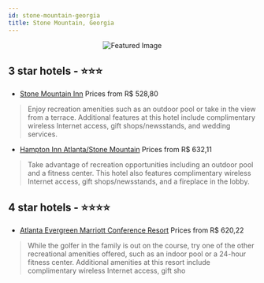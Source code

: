 ```yaml
---
id: stone-mountain-georgia
title: Stone Mountain, Georgia
---
```


<center><img src="https://i.travelapi.com/hotels/1000000/60000/50700/50635/479d3f2a_z.jpg" alt="Featured Image" /></center>


##  3 star hotels - ⭐️⭐️⭐️

-    [Stone Mountain Inn](https://us.hurb.com/hotels/stone-mountain/stone-mountain-inn-JNP-JP086568?cmp=18055) Prices from R$ 528,80
   > Enjoy recreation amenities such as an outdoor pool or take in the view from a terrace. Additional features at this hotel include complimentary wireless Internet access, gift shops/newsstands, and wedding services.
-    [Hampton Inn Atlanta/Stone Mountain](https://us.hurb.com/hotels/stone-mountain/hampton-inn-atlanta-stone-mountain-JNP-JP903621?cmp=18055) Prices from R$ 632,11
   > Take advantage of recreation opportunities including an outdoor pool and a fitness center. This hotel also features complimentary wireless Internet access, gift shops/newsstands, and a fireplace in the lobby.

##  4 star hotels - ⭐️⭐️⭐️⭐️

-    [Atlanta Evergreen Marriott Conference Resort](https://us.hurb.com/hotels/stone-mountain/atlanta-evergreen-marriott-conference-resort-JNP-JP456720?cmp=18055) Prices from R$ 620,22
   > While the golfer in the family is out on the course, try one of the other recreational amenities offered, such as an indoor pool or a 24-hour fitness center. Additional amenities at this resort include complimentary wireless Internet access, gift sho

